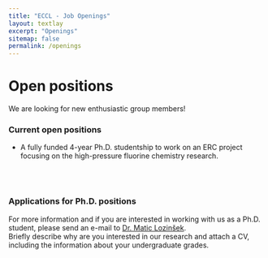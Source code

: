 ```yaml
---
title: "ECCL - Job Openings"
layout: textlay
excerpt: "Openings"
sitemap: false
permalink: /openings
---
```


# Open positions

We are looking for new enthusiastic group members!



### Current open positions

- A fully funded 4-year Ph.D. studentship to work on an ERC project focusing on the high-pressure fluorine chemistry research.
<br>
<br>

### Applications for Ph.D. positions
For more information and if you are interested in working with us as a Ph.D. student, please send an e-mail to [Dr. Matic Lozinšek](mailto:matic.lozinsek@ijs.si). 
<br>Briefly describe why are you interested in our research and attach a CV, including the information about your undergraduate grades.

<br>
<br>
<br>



